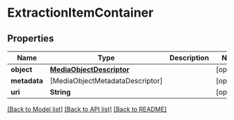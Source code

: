 # ExtractionItemContainer

## Properties
Name | Type | Description | Notes
------------ | ------------- | ------------- | -------------
**object** | [**MediaObjectDescriptor**](MediaObjectDescriptor.md) |  | [optional] 
**metadata** | [MediaObjectMetadataDescriptor] |  | [optional] 
**uri** | **String** |  | [optional] 

[[Back to Model list]](../README.md#documentation-for-models) [[Back to API list]](../README.md#documentation-for-api-endpoints) [[Back to README]](../README.md)


